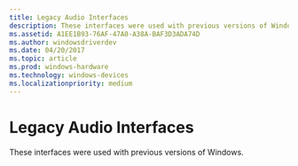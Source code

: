 ```yaml
---
title: Legacy Audio Interfaces
description: These interfaces were used with previous versions of Windows.
ms.assetid: A1EE1B93-76AF-47A0-A38A-BAF3D3ADA74D
ms.author: windowsdriverdev
ms.date: 04/20/2017
ms.topic: article
ms.prod: windows-hardware
ms.technology: windows-devices
ms.localizationpriority: medium
---
```


# Legacy Audio Interfaces


These interfaces were used with previous versions of Windows.

 

 




